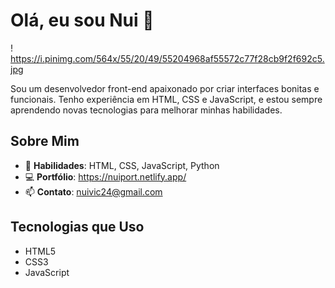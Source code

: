 # Olá, eu sou Nui 👋

! https://i.pinimg.com/564x/55/20/49/55204968af55572c77f28cb9f2f692c5.jpg

Sou um desenvolvedor front-end apaixonado por criar interfaces bonitas e funcionais. Tenho experiência em HTML, CSS e JavaScript, e estou sempre aprendendo novas tecnologias para melhorar minhas habilidades.

## Sobre Mim

- 🌟 **Habilidades**: HTML, CSS, JavaScript, Python
- 💻 **Portfólio**: https://nuiport.netlify.app/
- 📫 **Contato**: nuivic24@gmail.com


## Tecnologias que Uso

- HTML5
- CSS3
- JavaScript
